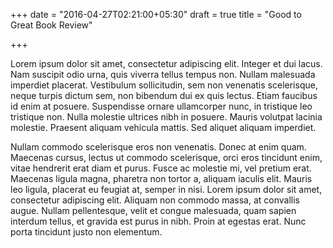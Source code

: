 +++
date = "2016-04-27T02:21:00+05:30"
draft = true
title = "Good to Great Book Review"

+++

Lorem ipsum dolor sit amet, consectetur adipiscing elit. Integer et dui lacus. Nam suscipit odio urna, quis viverra tellus tempus non. Nullam malesuada imperdiet placerat. Vestibulum sollicitudin, sem non venenatis scelerisque, neque turpis dictum sem, non bibendum dui ex quis lectus. Etiam faucibus id enim at posuere. Suspendisse ornare ullamcorper nunc, in tristique leo tristique non. Nulla molestie ultrices nibh in posuere. Mauris volutpat lacinia molestie. Praesent aliquam vehicula mattis. Sed aliquet aliquam imperdiet.

Nullam commodo scelerisque eros non venenatis. Donec at enim quam. Maecenas cursus, lectus ut commodo scelerisque, orci eros tincidunt enim, vitae hendrerit erat diam et purus. Fusce ac molestie mi, vel pretium erat. Maecenas ligula magna, pharetra non tortor a, aliquam iaculis elit. Mauris leo ligula, placerat eu feugiat at, semper in nisi. Lorem ipsum dolor sit amet, consectetur adipiscing elit. Aliquam non commodo massa, at convallis augue. Nullam pellentesque, velit et congue malesuada, quam sapien interdum tellus, et gravida est purus in nibh. Proin at egestas erat. Nunc porta tincidunt justo non elementum.
